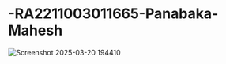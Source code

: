 # -RA2211003011665-Panabaka-Mahesh
![Screenshot 2025-03-20 194410](https://github.com/user-attachments/assets/0ff6e369-e89f-4119-bcce-b04389aa4457)
